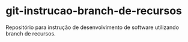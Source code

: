 # git-instrucao-branch-de-recursos
Repositório para instrução de desenvolvimento de software utilizando branch de recursos.
